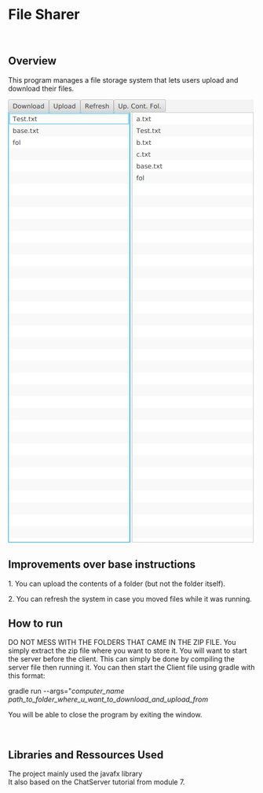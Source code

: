 <h1>File Sharer</h1> <br>

<h2>Overview</h2>

<p> 
    This program manages a file storage system that lets users upload and download their files.
</p>

<img src="A2.png" alt="Program being ran">

<h2>Improvements over base instructions</h2>

<p>
    1. You can upload the contents of a folder (but not the folder itself).
</p>

<p>
    2. You can refresh the system in case you moved files while it was running.
</p>


<h2>How to run </h2>

<p>
    DO NOT MESS WITH THE FOLDERS THAT CAME IN THE ZIP FILE. You simply extract the zip file where you want to store it. You will want to start the server before the client. This can simply be done by compiling the server file then running it. You can then start the Client file using gradle with this format:
</p>
<p>
    gradle run --args="<em>computer_name</em> <em>path_to_folder_where_u_want_to_download_and_upload_from</em>
</p>

<p>
    You will be able to close the program by exiting the window.
</p> <br>

<h2>Libraries and Ressources Used</h2>

<p>
    The project mainly used the javafx library <br>
    It also based on the ChatServer tutorial from module 7.
</p>